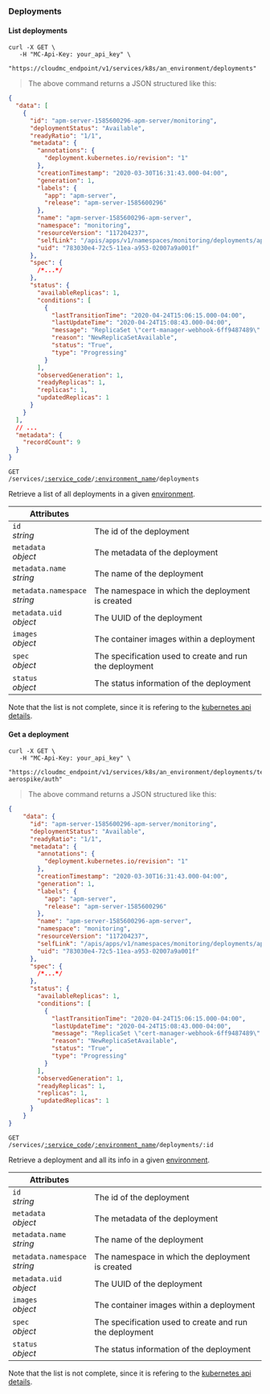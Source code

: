 ### Deployments

<!-------------------- LIST DEPLOYMENTS -------------------->

#### List deployments

```shell
curl -X GET \
   -H "MC-Api-Key: your_api_key" \
   "https://cloudmc_endpoint/v1/services/k8s/an_environment/deployments"
```

> The above command returns a JSON structured like this:

```json
{
  "data": [
    {
      "id": "apm-server-1585600296-apm-server/monitoring",
      "deploymentStatus": "Available",
      "readyRatio": "1/1",
      "metadata": {
        "annotations": {
          "deployment.kubernetes.io/revision": "1"
        },
        "creationTimestamp": "2020-03-30T16:31:43.000-04:00",
        "generation": 1,
        "labels": {
          "app": "apm-server",
          "release": "apm-server-1585600296"
        },
        "name": "apm-server-1585600296-apm-server",
        "namespace": "monitoring",
        "resourceVersion": "117204237",
        "selfLink": "/apis/apps/v1/namespaces/monitoring/deployments/apm-server-1585600296-apm-server",
        "uid": "783030e4-72c5-11ea-a953-02007a9a001f"
      },
      "spec": {
        /*...*/
      },
      "status": {
        "availableReplicas": 1,
        "conditions": [
          {
            "lastTransitionTime": "2020-04-24T15:06:15.000-04:00",
            "lastUpdateTime": "2020-04-24T15:08:43.000-04:00",
            "message": "ReplicaSet \"cert-manager-webhook-6ff9487489\" has successfully progressed.",
            "reason": "NewReplicaSetAvailable",
            "status": "True",
            "type": "Progressing"
          }
        ],
        "observedGeneration": 1,
        "readyReplicas": 1,
        "replicas": 1,
        "updatedReplicas": 1
      }
    }
  ],
  // ...
  "metadata": {
    "recordCount": 9
  }
}
```

<code>GET /services/<a href="#administration-service-connections">:service_code</a>/<a href="#administration-environments">:environment_name</a>/deployments</code>

Retrieve a list of all deployments in a given [environment](#administration-environments).

| Attributes                                 | &nbsp;                                                          |
| ------------------------------------------ | --------------------------------------------------------------- |
| `id` <br/>_string_                         | The id of the deployment                                        |
| `metadata` <br/>_object_                   | The metadata of the deployment                                  |
| `metadata.name` <br/>_string_              | The name of the deployment                                      |
| `metadata.namespace` <br/>_string_         | The namespace in which the deployment is created                |
| `metadata.uid` <br/>_object_               | The UUID of the deployment                                      |
| `images` <br/>_object_                     | The container images within a deployment                        |
| `spec`<br/>_object_                        | The specification used to create and run the deployment         |
| `status`<br/>_object_                      | The status information of the deployment                        |

Note that the list is not complete, since it is refering to the [kubernetes api details](https://github.com/kubernetes/community/blob/master/contributors/devel/sig-architecture/api-conventions.md).

<!-------------------- GET A DEPLOYMENT -------------------->

#### Get a deployment

```shell
curl -X GET \
   -H "MC-Api-Key: your_api_key" \
   "https://cloudmc_endpoint/v1/services/k8s/an_environment/deployments/test-aerospike/auth"
```

> The above command returns a JSON structured like this:

```json
{
    "data": {
      "id": "apm-server-1585600296-apm-server/monitoring",
      "deploymentStatus": "Available",
      "readyRatio": "1/1",
      "metadata": {
        "annotations": {
          "deployment.kubernetes.io/revision": "1"
        },
        "creationTimestamp": "2020-03-30T16:31:43.000-04:00",
        "generation": 1,
        "labels": {
          "app": "apm-server",
          "release": "apm-server-1585600296"
        },
        "name": "apm-server-1585600296-apm-server",
        "namespace": "monitoring",
        "resourceVersion": "117204237",
        "selfLink": "/apis/apps/v1/namespaces/monitoring/deployments/apm-server-1585600296-apm-server",
        "uid": "783030e4-72c5-11ea-a953-02007a9a001f"
      },
      "spec": {
        /*...*/
      },
      "status": {
        "availableReplicas": 1,
        "conditions": [
          {
            "lastTransitionTime": "2020-04-24T15:06:15.000-04:00",
            "lastUpdateTime": "2020-04-24T15:08:43.000-04:00",
            "message": "ReplicaSet \"cert-manager-webhook-6ff9487489\" has successfully progressed.",
            "reason": "NewReplicaSetAvailable",
            "status": "True",
            "type": "Progressing"
          }
        ],
        "observedGeneration": 1,
        "readyReplicas": 1,
        "replicas": 1,
        "updatedReplicas": 1
      }
    }
}
```

<code>GET /services/<a href="#administration-service-connections">:service_code</a>/<a href="#administration-environments">:environment_name</a>/deployments/:id</code>

Retrieve a deployment and all its info in a given [environment](#administration-environments).

| Attributes                                 | &nbsp;                                                          |
| ------------------------------------------ | --------------------------------------------------------------- |
| `id` <br/>_string_                         | The id of the deployment                                        |
| `metadata` <br/>_object_                   | The metadata of the deployment                                  |
| `metadata.name` <br/>_string_              | The name of the deployment                                      |
| `metadata.namespace` <br/>_string_         | The namespace in which the deployment is created                |
| `metadata.uid` <br/>_object_               | The UUID of the deployment                                      |
| `images` <br/>_object_                     | The container images within a deployment                        |
| `spec`<br/>_object_                        | The specification used to create and run the deployment         |
| `status`<br/>_object_                      | The status information of the deployment                        |

Note that the list is not complete, since it is refering to the [kubernetes api details](https://github.com/kubernetes/community/blob/master/contributors/devel/sig-architecture/api-conventions.md).

